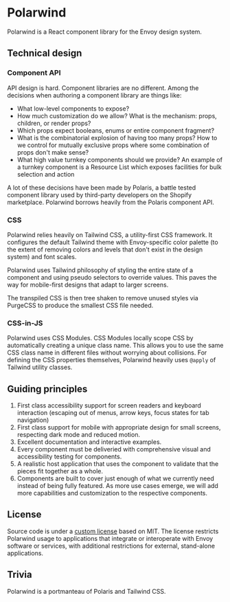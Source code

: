 # Polarwind

Polarwind is a React component library for the Envoy design system.

## Technical design

### Component API

API design is hard. Component libraries are no different. Among the decisions when
authoring a component library are things like:

- What low-level components to expose?
- How much customization do we allow? What is the mechanism: props, children, or render
  props?
- Which props expect booleans, enums or entire component fragment?
- What is the combinatorial explosion of having too many props? How to we control for
  mutually exclusive props where some combination of props don't make sense?
- What high value turnkey components should we provide? An example of a turnkey component
  is a Resource List which exposes facilities for bulk selection and action

A lot of these decisions have been made by Polaris, a battle tested component library used
by third-party developers on the Shopify marketplace. Polarwind borrows heavily from the
Polaris component API.

### CSS

Polarwind relies heavily on Tailwind CSS, a utility-first CSS framework. It configures
the default Tailwind theme with Envoy-specific color palette (to the extent of removing colors
and levels that don't exist in the design system) and font scales.

Polarwind uses Tailwind philosophy of styling the entire state of a component and using
pseudo selectors to override values. This paves the way for mobile-first designs that
adapt to larger screens.

The transpiled CSS is then tree shaken to remove unused styles via PurgeCSS to produce the
smallest CSS file needed.

### CSS-in-JS

Polarwind uses CSS Modules. CSS Modules locally scope CSS by automatically creating a
unique class name. This allows you to use the same CSS class name in different files
without worrying about collisions. For defining the CSS properties themselves, Polarwind
heavily uses `@apply` of Tailwind utility classes.

## Guiding principles

1. First class accessibility support for screen readers and keyboard interaction (escaping
   out of menus, arrow keys, focus states for tab navigation)
2. First class support for mobile with appropriate design for small screens, respecting
   dark mode and reduced motion.
3. Excellent documentation and interactive examples.
4. Every component must be deliveried with comprehensive visual and accessibility testing
   for components.
5. A realistic host application that uses the component to validate that the pieces fit
   together as a whole.
6. Components are built to cover just enough of what we currently need instead of being
   fully featured. As more use cases emerge, we will add more capabilities and
   customization to the respective components.

## License

Source code is under a [custom license](LICENSE.md) based on MIT. The license restricts
Polarwind usage to applications that integrate or interoperate with Envoy software or
services, with additional restrictions for external, stand-alone applications.

## Trivia

Polarwind is a portmanteau of Polaris and Tailwind CSS.
